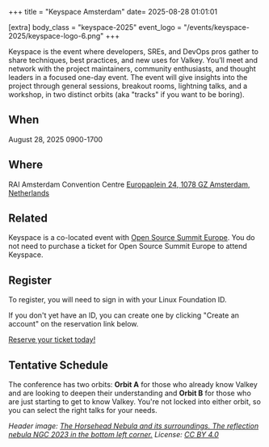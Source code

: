 +++
title = "Keyspace Amsterdam"
date= 2025-08-28 01:01:01

[extra]
body_class = "keyspace-2025"
event_logo = "/events/keyspace-2025/keyspace-logo-6.png"
+++

Keyspace is the event where developers, SREs, and DevOps pros gather to share techniques, best practices, and new uses for Valkey. You’ll meet and network with the project maintainers, community enthusiasts, and thought leaders in a focused one-day event. The event will give insights into the project through general sessions, breakout rooms, lightning talks, and a workshop, in two distinct orbits (aka "tracks" if you want to be boring).

## When

August 28, 2025 0900-1700

## Where

RAI Amsterdam Convention Centre [Europaplein 24, 1078 GZ Amsterdam, Netherlands](https://www.google.com/maps/place/Amsterdam+RAI/@52.3411938,4.8860407,1232m/data=!3m2!1e3!4b1!4m6!3m5!1s0x47c60a1f63d57e25:0xa08f37a724d09338!8m2!3d52.3411906!4d4.8886156!16s%2Fm%2F064pf4f?entry=ttu&g_ep=EgoyMDI1MDcwOS4wIKXMDSoASAFQAw%3D%3D)

## Related

Keyspace is a co-located event with [Open Source Summit Europe](https://events.linuxfoundation.org/open-source-summit-europe/). You do not need to purchase a ticket for Open Source Summit Europe to attend Keyspace.

## Register

To register, you will need to sign in with your Linux Foundation ID.

If you don't yet have an ID, you can create one by clicking "Create an account" on the reservation link below.

[Reserve your ticket today!](https://register.linuxfoundation.org/keyspace-2025)

## Tentative Schedule

The conference has two orbits: **Orbit A** for those who already know Valkey and are looking to deepen their understanding and **Orbit B** for those who are just starting to get to know Valkey. You're not locked into either orbit, so you can select the right talks for your needs.

<script type="text/javascript" src="https://sessionize.com/api/v2/qv5dn29l/view/GridSmart"></script>

_Header image: [The Horsehead Nebula and its surroundings. The reflection nebula NGC 2023 in the bottom left corner.](https://en.wikipedia.org/wiki/Horsehead_Nebula#/media/File:Horsehead_and_flame_Nebulea_384mm_scope_Ha-RGB.jpg) License: [CC BY 4.0](https://creativecommons.org/licenses/by/4.0/)_